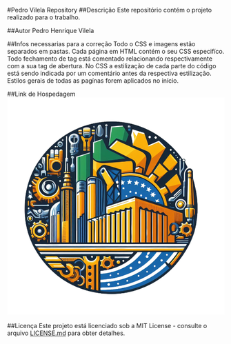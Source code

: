 #Pedro Vilela Repository
##Descrição
Este repositório contém o projeto realizado para o trabalho.

##Autor
Pedro Henrique Vilela

##Infos necessarias para a correção
Todo o CSS e imagens estão separados em pastas.
Cada página em HTML contém o seu CSS especifíco.
Todo fechamento de tag está comentado relacionando respectivamente com a sua tag de abertura.
No CSS a estilização de cada parte do código está sendo indicada por um comentário antes da respectiva estilização.
Estilos gerais de todas as pagínas forem aplicados no início.



##Link de Hospedagem
[![logo](Icones/logo.png)](https://etufbphv.netlify.app/)

##Licença
Este projeto está licenciado sob a MIT License - consulte o arquivo [LICENSE.md](LICENSE.md) para obter detalhes.

